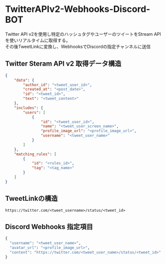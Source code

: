 # TwitterAPIv2-Webhooks-Discord-BOT
Twitter API v2を使用し特定のハッシュタグやユーザーのツイートをStream APIを使いリアルタイムに取得する。<br>
その後TweetLinkに変換し、WebhooksでDiscordの指定チャンネルに送信<br>

## Twitter Steram API v2 取得データ構造
```json
{
    "data": {
        "author_id": "<tweet_user_id>",
        "created_at": "<post_date>",
        "id": "<tweet_id>",
        "text": "<tweet_content>"
    },
    "includes": {
        "users": [
            {
                "id": "<tweet_user_id>",
                "name": "<tweet_user_screen_name>",
                "profile_image_url": "<profile_image_url>",
                "username": "<tweet_user_name>"
            }
        ]
    },
    "matching_rules": [
        {
            "id": "<rules_id>",
            "tag": "<tag_name>"
        }
    ]
}
```
## TweetLinkの構造 <br>
```https://twitter.com/<tweet_username>/status/<tweet_id>```
## Discord Webhooks 指定項目 <br>
```python
{
  "username": "<tweet_user_name>",
  "avatar_url": "<profile_image_url>",
  "content": "https://twitter.com/<tweet_user_name>/status/<tweet_id>"
}
```